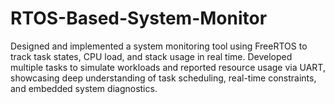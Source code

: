# RTOS-Based-System-Monitor
Designed and implemented a system monitoring tool using FreeRTOS to track task states, CPU load, and stack usage in real time. Developed multiple tasks to simulate workloads and reported resource usage via UART, showcasing deep understanding of task scheduling, real-time constraints, and embedded system diagnostics.
